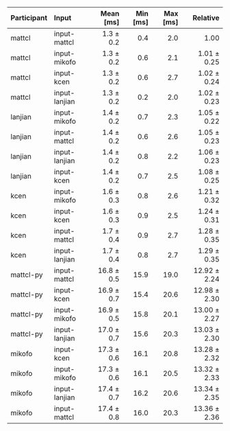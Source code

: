 | Participant | Input | Mean [ms] | Min [ms] | Max [ms] | Relative |
|:---|:---|---:|---:|---:|---:|
| mattcl | input-mattcl | 1.3 ± 0.2 | 0.4 | 2.0 | 1.00 |
| mattcl | input-mikofo | 1.3 ± 0.2 | 0.6 | 2.1 | 1.01 ± 0.25 |
| mattcl | input-kcen | 1.3 ± 0.2 | 0.6 | 2.7 | 1.02 ± 0.24 |
| mattcl | input-lanjian | 1.3 ± 0.2 | 0.2 | 2.0 | 1.02 ± 0.23 |
| lanjian | input-mikofo | 1.4 ± 0.2 | 0.7 | 2.3 | 1.05 ± 0.22 |
| lanjian | input-mattcl | 1.4 ± 0.2 | 0.6 | 2.6 | 1.05 ± 0.23 |
| lanjian | input-lanjian | 1.4 ± 0.2 | 0.8 | 2.2 | 1.06 ± 0.23 |
| lanjian | input-kcen | 1.4 ± 0.2 | 0.7 | 2.5 | 1.08 ± 0.25 |
| kcen | input-mikofo | 1.6 ± 0.3 | 0.8 | 2.6 | 1.21 ± 0.32 |
| kcen | input-kcen | 1.6 ± 0.3 | 0.9 | 2.5 | 1.24 ± 0.31 |
| kcen | input-mattcl | 1.7 ± 0.4 | 0.9 | 2.7 | 1.28 ± 0.35 |
| kcen | input-lanjian | 1.7 ± 0.4 | 0.8 | 2.7 | 1.29 ± 0.35 |
| mattcl-py | input-mattcl | 16.8 ± 0.5 | 15.9 | 19.0 | 12.92 ± 2.24 |
| mattcl-py | input-kcen | 16.9 ± 0.7 | 15.4 | 20.6 | 12.98 ± 2.30 |
| mattcl-py | input-mikofo | 16.9 ± 0.5 | 15.8 | 20.1 | 13.00 ± 2.27 |
| mattcl-py | input-lanjian | 17.0 ± 0.7 | 15.6 | 20.3 | 13.03 ± 2.30 |
| mikofo | input-kcen | 17.3 ± 0.6 | 16.1 | 20.8 | 13.28 ± 2.32 |
| mikofo | input-mikofo | 17.3 ± 0.6 | 16.1 | 20.5 | 13.32 ± 2.33 |
| mikofo | input-lanjian | 17.4 ± 0.7 | 16.2 | 20.6 | 13.34 ± 2.35 |
| mikofo | input-mattcl | 17.4 ± 0.8 | 16.0 | 20.3 | 13.36 ± 2.36 |
